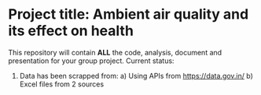 # Project title: Ambient air quality and its effect on health

This repository will contain **ALL** the code, analysis, document and presentation for your group project.
Current status: 
1) Data has been scrapped from:
   a) Using APIs from https://data.gov.in/
   b) Excel files from 2 sources
